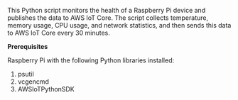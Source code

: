 This Python script monitors the health of a Raspberry Pi device and publishes the data to AWS IoT Core. The script collects temperature, memory usage, CPU usage, and network statistics, and then sends this data to AWS IoT Core every 30 minutes.

**Prerequisites**

Raspberry Pi with the following Python libraries installed:
  1. psutil
  2. vcgencmd
  3. AWSIoTPythonSDK
